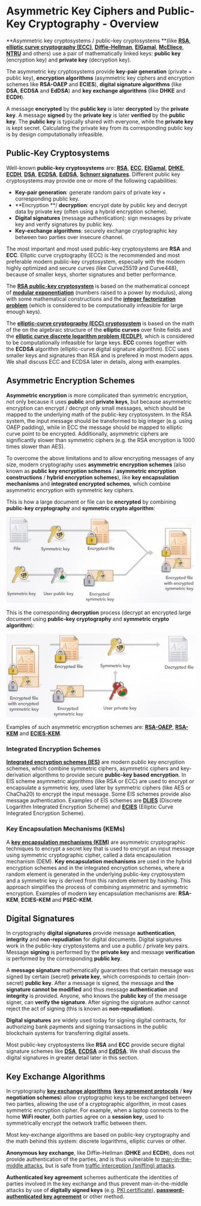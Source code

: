 # Asymmetric Key Ciphers and Public-Key Cryptography - Overview

**Asymmetric key cryptosystems / public-key cryptosystems **\(like [**RSA**](https://en.wikipedia.org/wiki/RSA_%28cryptosystem%29), [**elliptic curve cryptography \(ECC\)**](https://en.wikipedia.org/wiki/Elliptic-curve_cryptography), [**Diffie-Hellman**](https://en.wikipedia.org/wiki/Diffie–Hellman_key_exchange), [**ElGamal**](https://en.wikipedia.org/wiki/ElGamal_encryption), [**McEliece**](https://en.wikipedia.org/wiki/McEliece_cryptosystem), [**NTRU**](https://en.wikipedia.org/wiki/NTRU) and others\) use a pair of mathematically linked keys: **public key** \(encryption key\) and **private key** \(decryption key\).

The asymmetric key cryptosystems provide **key-pair generation** \(private + public key\), **encryption algorithms** \(asymmetric key ciphers and encryption schemes like **RSA-OAEP** and **ECIES**\), **digital signature algorithms** \(like **DSA**, **ECDSA** and **EdDSA**\) and **key exchange algorithms** \(like **DHKE** and **ECDH**\). 

A message **encrypted** by the **public key** is later **decrypted** by the **private key**. A message **signed** by the **private key** is later **verified** by the **public key**. The **public key** is typically shared with everyone, while the **private key** is kept secret. Calculating the private key from its corresponding public key is by design computationally infeasible.

## Public-Key Cryptosystems

Well-known **public-key cryptosystems** are: [**RSA**](https://en.wikipedia.org/wiki/RSA_%28cryptosystem%29), [**ECC**](https://en.wikipedia.org/wiki/Elliptic-curve_cryptography), [**ElGamal**](https://en.wikipedia.org/wiki/ElGamal_encryption), [**DHKE**](https://en.wikipedia.org/wiki/Diffie–Hellman_key_exchange), [**ECDH**](https://en.wikipedia.org/wiki/Elliptic-curve_Diffie–Hellman), [**DSA**](https://en.wikipedia.org/wiki/Digital_Signature_Algorithm), [**ECDSA**](https://en.wikipedia.org/wiki/Elliptic_Curve_Digital_Signature_Algorithm), [**EdDSA**](https://en.wikipedia.org/wiki/EdDSA), [**Schnorr signatures**](https://en.wikipedia.org/wiki/Schnorr_signature). Different public key cryptosystems may provide one or more of the following capabilities:

* **Key-pair generation**: generate random pairs of private key + corresponding public key.
* **Encryption **/ **decryption**: encrypt date by public key and decrypt data by private key \(often using a hybrid encryption scheme\).
* **Digital signatures** \(message authentication\): sign messages by private key and verify signatures by public key.
* **Key-exchange algorithms**: securely exchange cryptographic key between two parties over insecure channel.

The most important and most used public-key cryptosystems are **RSA** and **ECC**. Elliptic curve cryptography \(ECC\) is the recommended and most preferable modern public-key cryptosystem, especially with the modern highly optimized and secure curves \(like Curve25519 and Curve448\), because of smaller keys, shorter signatures and better performance.

The [**RSA public-key cryptosystem**](https://en.wikipedia.org/wiki/RSA_%28cryptosystem%29) is based on the mathematical concept of [**modular exponentiation**](https://en.wikipedia.org/wiki/Modular_exponentiation) \(numbers raised to a power by modulus\), along with some mathematical constructions and the [**integer factorization problem**](https://en.wikipedia.org/wiki/RSA_problem) \(which is considered to be computationally infeasible for large enough keys\).

The [**elliptic-curve cryptography \(ECC\) cryptosystem**](https://en.wikipedia.org/wiki/Elliptic-curve_cryptography) is based on the math of the on the algebraic structure of the **elliptic curves** over finite fields and the [**elliptic curve discrete logarithm problem \(ECDLP\)**](https://en.wikipedia.org/wiki/Elliptic-curve_cryptography#Rationale), which is considered to be computationally infeasible for large keys. **ECC** comes together with the **ECDSA** algorithm \(elliptic-curve digital signature algorithm\). ECC uses smaller keys and signatures than RSA and is prefered in most modern apps. We shall discuss ECC and ECDSA later in details, along with examples.

## Asymmetric Encryption Schemes

**Asymmetric encryption** is more complicated than symmetric encryption, not only because it uses **public** and **private keys**, but because asymmetric encryption can encrypt / decrypt only small messages, which should be mapped to the underlying math of the public-key cryptosystem. In the RSA system, the input message should be transformed to big integer \(e.g. using OAEP padding\), while in ECC the message should be mapped to elliptic curve point to be encrypted. Additionally, asymmetric ciphers are significantly slower than symmetric ciphers \(e.g. the RSA encryption is 1000 times slower than AES\).

To overcome the above limitations and to allow encrypting messages of any size, modern cryptography uses **asymmetric encryption schemes** \(also known as **public key encryption schemes** / **asymmetric encryption constructions** / **hybrid encryption schemes**\), like **key encapsulation mechanisms** and **integrated encrypted schemes**, which combine asymmetric encryption with symmetric key ciphers.

This is how a large document or file can be **encrypted** by combining **public-key cryptography** and **symmetric crypto algorithm**:

![](/assets/hybrid-encryption.png)

This is the corresponding **decryption** process \(decrypt an encrypted large document using **public-key cryptography** and **symmetric crypto algorithm**\):

![](/assets/hybrid-decryption.png)

Examples of such asymmetric encryption schemes are: [**RSA-OAEP**](https://en.wikipedia.org/wiki/Optimal_asymmetric_encryption_padding), [**RSA-KEM**](https://tools.ietf.org/html/rfc5990#appendix-A) and [**ECIES-KEM**](https://www.w3.org/TR/xmlsec-generic-hybrid/#sec-ecies-kem).

### Integrated Encryption Schemes

[**Integrated encryption schemes \(IES\)**](https://en.wikipedia.org/wiki/Integrated_Encryption_Scheme) are modern public key encryption schemes, which combine symmetric ciphers, asymmetric ciphers and key-derivation algorithms to provide secure **public-key based encryption**. In EIS scheme asymmetric algorithms \(like RSA or ECC\) are used to encrypt or encapsulate a symmetric key, used later by symmetric ciphers \(like AES or ChaCha20\) to encrypt the input message. Some EIS schemes provide also message authentication. Examples of EIS schemes are [**DLIES**](https://en.wikipedia.org/wiki/Integrated_Encryption_Scheme) \(Discrete Logarithm Integrated Encryption Scheme\) and [**ECIES**](https://en.wikipedia.org/wiki/Integrated_Encryption_Scheme) \(Elliptic Curve Integrated Encryption Scheme\).

### Key Encapsulation Mechanisms \(KEMs\)

A [**key encapsulation mechanisms \(KEM\)**](https://en.wikipedia.org/wiki/Key_encapsulation) are asymmetric cryptographic techniques to encrypt a secret key that is used to encrypt an input message using symmetric cryptographic cipher, called a data encapsulation mechanism \(DEM\). **Key encapsulation mechanisms** are used in the hybrid encryption schemes and in the integrated encryption schemes, where a random element is generated in the underlying public-key cryptosystem and a symmetric key is derived from this random element by hashing. This approach simplifies the process of combining asymmetric and symmetric encryption. Examples of modern key encapsulation mechanisms are: **RSA-KEM**, **ECIES-KEM** and **PSEC-KEM.**

## Digital Signatures

In cryptography **digital signatures** provide message **authentication**, **integrity** and **non-repudiation** for digital documents. Digital signatures work in the public-key cryptosystems and use a public / private key pairs. Message **signing** is performed by the **private key** and message **verification** is performed by the corresponding **public key**.

A **message signature** mathematically guarantees that certain message was signed by certain \(secret\) **private key**, which corresponds to certain \(non-secret\) **public key**. After a message is signed, the message and **the signature cannot be modified** and thus message **authentication** and **integrity** is provided. Anyone, who knows the **public key** of the message signer, can **verify the signature**. Аfter signing the signature author cannot reject the act of signing \(this is known as **non-repudiation**\).

**Digital signatures** are widely used today for signing digital contracts, for authorizing bank payments and signing transactions in the public blockchain systems for transferring digital assets.

Most public-key cryptosystems like **RSA** and **ECC** provide secure digital signature schemes like [**DSA**](https://en.wikipedia.org/wiki/Digital_Signature_Algorithm), [**ECDSA**](https://en.wikipedia.org/wiki/Elliptic_Curve_Digital_Signature_Algorithm) and [**EdDSA**](https://en.wikipedia.org/wiki/EdDSA). We shall discuss the digital signatures in greater detail later in this section.

## Key Exchange Algorithms

In cryptography [**key exchange algorithms**](https://en.wikipedia.org/wiki/Key_exchange) \([**key agreement protocols**](https://en.wikipedia.org/wiki/Key-agreement_protocol) / **key negotiation schemes**\) allow cryptographic keys to be exchanged between two parties, allowing the use of a cryptographic algorithm, in most cases symmetric encryption cipher. For example, when a laptop connects to the home **WiFi router**, both parties agree on a **session key**, used to symmetrically encrypt the network traffic between them.

Most key-exchange algorithms are based on public-key cryptography and the math behind this system: discrete logarithms, elliptic curves or other.

**Anonymous key exchange**, like Diffie–Hellman \(**DHKE** and **ECDH**\), does not provide authentication of the parties, and is thus vulnerable to [man-in-the-middle attacks](https://en.wikipedia.org/wiki/Man-in-the-middle_attack), but is safe from [traffic interception \(sniffing\) attacks](https://en.wikipedia.org/wiki/Sniffing_attack).

**Authenticated key agreement** schemes authenticate the identities of parties involved in the key exchange and thus prevent man-in-the-middle attacks by use of **digitally signed keys** \(e.g. [PKI certificate](https://en.wikipedia.org/wiki/Public_key_certificate)\), [**password-authenticated key agreement**](https://en.wikipedia.org/wiki/Password-authenticated_key_agreement) or other method.

